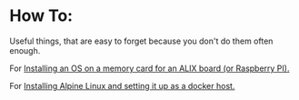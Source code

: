 # How To:

Useful things, that are easy to forget because you don't do them often enough.


For [Installing an OS on a memory card for an ALIX board (or Raspberry PI).](ALIXBoard.md)

For [Installing Alpine Linux and setting it up as a docker host.](Alpine.md)
